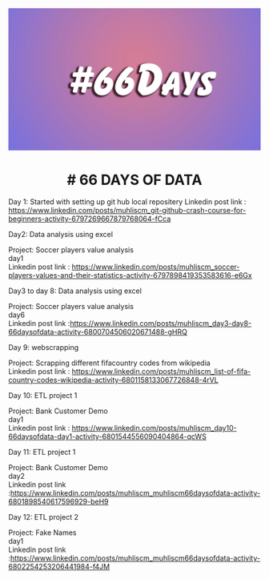 <img src = "images/66days.jpg" />

<h1 align = center>
# 66 DAYS OF DATA 
</h1>

Day 1: Started with setting up git hub local repositery
Linkedin post link : https://www.linkedin.com/posts/muhliscm_git-github-crash-course-for-beginners-activity-6797269667879768064-fCca

Day2: Data analysis using excel

Project: Soccer players value analysis
<br> day1
<br> Linkedin post link : https://www.linkedin.com/posts/muhliscm_soccer-players-values-and-their-statistics-activity-6797898419353583616-e6Gx


Day3 to day 8: Data analysis using excel

Project: Soccer players value analysis
<br> day6
<br> Linkedin post link :https://www.linkedin.com/posts/muhliscm_day3-day8-66daysofdata-activity-6800704506020671488-gHRQ

Day 9: webscrapping

Project: Scrapping different fifacountry codes from wikipedia
<br> Linkedin post link : https://www.linkedin.com/posts/muhliscm_list-of-fifa-country-codes-wikipedia-activity-6801158133067726848-4rVL

Day 10: ETL project 1

Project: Bank Customer Demo
<br> day1
<br> Linkedin post link : https://www.linkedin.com/posts/muhliscm_day10-66daysofdata-day1-activity-6801544556090404864-qcWS

Day 11: ETL project 1

Project: Bank Customer Demo
<br> day2
<br> Linkedin post link :https://www.linkedin.com/posts/muhliscm_muhliscm66daysofdata-activity-6801898540617596929-beH9



Day 12: ETL project 2

Project: Fake Names
<br> day1
<br> Linkedin post link :https://www.linkedin.com/posts/muhliscm_muhliscm66daysofdata-activity-6802254253206441984-f4JM
